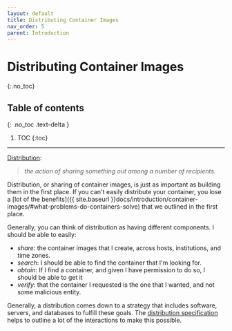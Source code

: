 ```yaml
---
layout: default
title: Distributing Container Images
nav_order: 5
parent: Introduction
---
```


# Distributing Container Images
{:.no_toc}

## Table of contents
{: .no_toc .text-delta }

1. TOC
{:toc}

---

[Distribution](https://www.merriam-webster.com/dictionary/distribution):

> _the action of sharing something out among a number of recipients._

Distribution, or sharing of container images, is just as important as building
them in the first place. If you can't easily distribute your container, you lose
a [lot of the benefits]({{ site.baseurl }}docs/introduction/container-images/#what-problems-do-containers-solve) that we outlined in the first place.

Generally, you can think of distribution as having different components. I should be able to easily:

 - *share*: the container images that I create, across hosts, institutions, and time zones.
 - *search*: I should be able to find the container that I'm looking for.
 - *obtain*: If I find a container, and given I have permission to do so, I should be able to get it
 - *verify*: that the container I requested is the one that I wanted, and not some malicious entity.
 
Generally, a distribution comes down to a strategy that includes software, servers, and databases to fulfill these goals. The [distribution specification](https://github.com/opencontainers/distribution-spec/blob/master/spec.md) helps to outline a lot of the interactions to make this possible.
